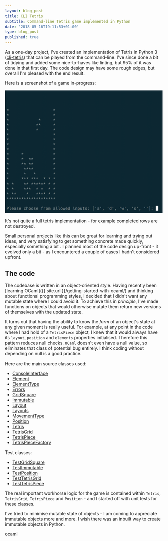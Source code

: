 ```yaml
---
layout: blog_post
title: CLI Tetris
subtitle: Command-line Tetris game implemented in Python
date: '2018-05-16T19:11:53+01:00'
type: blog_post
published: true
---
```

As a one-day project, I've created an implementation of Tetris in Python 3 ([cli-tetris](https://github.com/robinrob/cli-tetris/tree/master)) that can be played from the command-line. I've since done a bit of tidying and added some nice-to-haves like linting, but 95% of it was done in that first day. The code design may have some rough edges, but overall I'm pleased with the end result.

Here is a screenshot of a game in-progress:

<img src="/img/cli_tetris.png"></img>

It's not quite a full tetris implementation - for example completed rows are not destroyed.

Small personal projects like this can be great for learning and trying out ideas, and very satisfying to get something concrete made quickly, especially something a bit . I planned most of the code design up-front - it evolved only a bit - as I encountered a couple of cases I hadn't considered upfront.

## The code
The codebase is written in an object-oriented style. Having recently been [learning OCaml]({{ site.url }}/getting-started-with-ocaml/) and thinking about functional programming styles, I decided that I didn't want any mutable state where I could avoid it. To achieve this in *principle*, I've made functions on objects that would otherwise mutate them return new versions of themselves with the updated state.

It turns out that having the ability to know the *form* of an object's state at any given moment is really useful. For example, at any point in the code where I had hold of a `TetrisPiece` object, I knew that it would always have its `layout`, `position` and `elements` properties initialised. Therefore this pattern reduces null checks. `OCaml` doesn't even have a null value, so eliminates that class of potential bug entirely. I think coding without depending on null is a good practice.

Here are the main source classes used:
* [ConsoleInterface](https://github.com/robinrob/cli-tetris/blob/master/src/console_interface.py)
* [Element](https://github.com/robinrob/cli-tetris/blob/master/src/element.py)
* [ElementType](https://github.com/robinrob/cli-tetris/blob/master/src/element_type.py)
* [Errors](https://github.com/robinrob/cli-tetris/blob/master/src/errors.py)
* [GridSquare](https://github.com/robinrob/cli-tetris/blob/master/src/grid_square.py)
* [Immutable](https://github.com/robinrob/cli-tetris/blob/master/src/immutable.py)
* [Layout](https://github.com/robinrob/cli-tetris/blob/master/src/immutable.py)
* [Layouts](https://github.com/robinrob/cli-tetris/blob/master/src/immutable.py)
* [MovementType](https://github.com/robinrob/cli-tetris/blob/master/src/immutable.py)
* [Position](https://github.com/robinrob/cli-tetris/blob/master/src/immutable.py)
* [Tetris](https://github.com/robinrob/cli-tetris/blob/master/src/immutable.py)
* [TetrisGrid](https://github.com/robinrob/cli-tetris/blob/master/src/immutable.py)
* [TetrisPiece](https://github.com/robinrob/cli-tetris/blob/master/src/immutable.py)
* [TetrisPieceFactory](https://github.com/robinrob/cli-tetris/blob/master/src/immutable.py)

Test classes:
* [TestGridSquare](https://github.com/robinrob/cli-tetris/blob/master/tests/test_grid_square.py)
* [TestImmutable](https://github.com/robinrob/cli-tetris/blob/master/tests/test_grid_square.py)
* [TestPosition](https://github.com/robinrob/cli-tetris/blob/master/tests/test_grid_square.py)
* [TestTetrisGrid](https://github.com/robinrob/cli-tetris/blob/master/tests/test_grid_square.py)
* [TestTetrisPiece](https://github.com/robinrob/cli-tetris/blob/master/tests/test_grid_square.py)

The real important workhorse logic for the game is contained within `Tetris`, `TetrisGrid`, `TetrisPiece` and `Position` - and I started off with unit tests for these classes.

I've tried to minimise mutable state of objects - I am coming to appreciate immutable objects more and more. I wish there was an inbuilt way to create immutable objects in Python.

ocaml